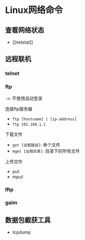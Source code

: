 # Linux网络命令

## 查看网络状态

- [[netstat]]

## 远程联机

### telnet

### ftp

`-n`:  不使用自动登录

连接ftp服务器

- `ftp [hostname] | [ip-address]`
- `ftp 192.168.1.1`

下载文件

- `get [远程路径]`: 单个文件
- `mget [远程目录]`: 目录下的所有文件

上传文件

- put
- mput

### lftp

### gaim

## 数据包截获工具

- tcpdump


